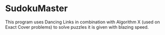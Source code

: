 # SudokuMaster

This program uses Dancing Links in combination with Algorithm X (used on Exact Cover problems) to solve puzzles it is given with blazing speed.
